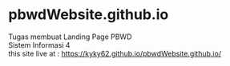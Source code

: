 # pbwdWebsite.github.io
Tugas membuat Landing Page PBWD  
Sistem Informasi 4  
this site live at : https://kyky62.github.io/pbwdWebsite.github.io/
